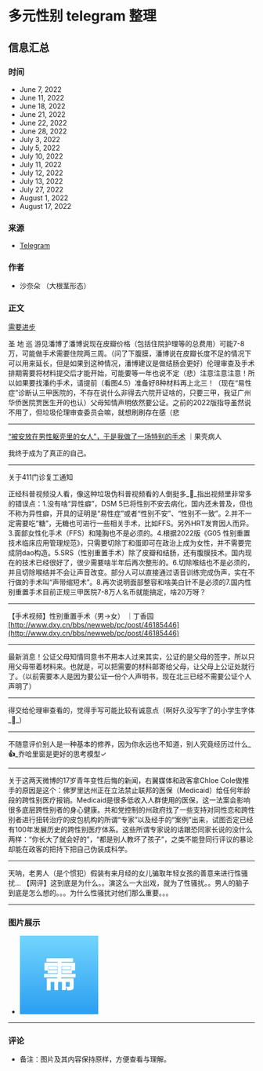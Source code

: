 # 多元性别 telegram 整理

## 信息汇总

### 时间
- June 7, 2022
- June 11, 2022
- June 18, 2022
- June 21, 2022
- June 22, 2022
- June 28, 2022
- July 3, 2022
- July 5, 2022
- July 10, 2022
- July 11, 2022
- July 12, 2022
- July 13, 2022
- July 27, 2022
- August 1, 2022
- August 17, 2022

### 来源
- [Telegram](https://t.me/Carrots_Control_Field)

### 作者
- 沙奈朵 （大根茎形态）

### 正文
[需要进步](https://t.me/Carrots_Control_Field)

圣 地 巡 游见潘博了潘博说现在皮瓣价格（包括住院护理等的总费用）可能7-8万，可能做手术需要住院两三周。（问了下腹膜，潘博说在皮瓣长度不足的情况下可以用来延长，但是如果到这种情况，潘博建议是做结肠会更好）伦理审查及手术排期需要将材料提交后才能开始，可能要等一年也说不定（悲）注意注意注意！所以如果要找潘约手术，请提前（看图4.5）准备好8种材料再上北三！（现在“易性症”诊断认三甲医院的，不存在说什么非得去六院开证啥的，只要三甲，我证广州华侨医院贾医生开的也认）父母知情声明依然要公证。之前的2022版指导虽然说不用了，但垃圾伦理审查委员会嘛，就想刷刷存在感（悲

---

[“被安放在男性躯壳里的女人”，于是我做了一场特别的手术](https://mp.weixin.qq.com/s/qrI_G5Lz3xcp77jyFNoDMQ) ｜果壳病人

我终于成为了真正的自己。

---

关于411门诊复工通知

正经科普视频没人看，像这种垃圾伪科普视频看的人倒挺多_**👋**_​指出视频里非常多的错误点：1.没有啥“异性癖”，DSM 5已将性别不安去病化，国内还未普及，但也不称为异性癖，开具的证明是“易性症”或者“性别不安”、“性别不一致”。2.并不一定需要吃“糖”，无糖也可进行一些相关手术，比如FFS。另外HRT发育因人而异。3.面部女性化手术（FFS）和隆胸也不是必须的。4.根据2022版《G05 性别重置技术临床应用管理规范》，只需要切除丁和蛋即可在政治上成为女性，并不需要完成阴dao构造。5.SRS（性别重置手术）除了皮瓣和结肠，还有腹膜技术。国内现在的技术已经很好了，很少需要啥半年后再次整形的。6.切除喉结也不是必须的，并且切除喉结并不会让声音改变。部分人可以直接通过语音训练完成伪声，实在不行做的手术叫“声带缩短术”。8.再次说明面部整容和啥美白针不是必须的7.国内性别重置手术目前正规三甲医院7-8万人名币就能搞定，啥20万呀？

---

【手术视频】性别重置手术（男→女） ｜丁香园[http://www.dxy.cn/bbs/newweb/pc/post/46185446](http://www.dxy.cn/bbs/newweb/pc/post/46185446)

---

最新消息！公证父母知情同意书不用本人过来其实，公证的是父母的签字，所以只用父母带着材料来。也就是，可以把需要的材料邮寄给父母，让父母上公证处就行了。（以前需要本人是因为要公证一份个人声明书，现在北三已经不需要公证个人声明了）

---

得交给伦理审查看的，觉得手写可能比较有诚意点（啊好久没写字了的小学生字体_**🙈**_）

---

不随意评价别人是一种基本的修养，因为你永远也不知道，别人究竟经历过什么_**👍**_乔哈里窗是更好的思考模型✓

---

关于这两天微博的17岁青年变性后悔的新闻，右翼媒体和政客拿Chloe Cole做推手的原因是这个：佛罗里达州正在立法禁止联邦的医保（Medicaid）给任何年龄段的跨性别医疗报销。Medicaid是很多低收入人群使用的医保，这一法案会影响很多底层跨性别者的身心健康。共和党控制的州政府找了一些支持对同性恋和跨性别者进行扭转治疗的皮包机构的所谓“专家”以及经手的“案例”出来，试图否定已经有100年发展历史的跨性别医疗体系。这些所谓专家说的话跟恐同家长说的没什么两样：“你长大了就会好的”，“都是别人教坏了孩子”，之类不能登同行评议的暴论却能在政客的把持下把自己伪装成科学。

---

天呐，老男人（是个惯犯）假装有来月经的女儿骗取年轻女孩的善意来进行性骚扰... 【网评】这到底是为什么。。演这么一大出戏，就为了性骚扰。。男人的脑子到底是怎么想的。。。为什么性骚扰对他们那么重要。。。

---

### 图片展示
- ![](data:image/svg+xml;base64,PHN2ZyB3aWR0aD0iMTYwIiBoZWlnaHQ9IjE2MCIgcHJlc2VydmVBc3BlY3RSYXRpbz0ibm9uZSIgdmlld0JveD0iMCAwIDEwMCAxMDAiIHhtbG5zPSJodHRwOi8vd3d3LnczLm9yZy8yMDAwL3N2ZyI%2BPGRlZnM%2BPGxpbmVhckdyYWRpZW50IGlkPSJnIiB4MT0iMCUiIHgyPSIwJSIgeTE9IjAlIiB5Mj0iMTAwJSI%2BPHN0b3Agb2Zmc2V0PSIwJSIgc3RvcC1jb2xvcj0iIzcyZDVmZCIvPjxzdG9wIG9mZnNldD0iMTAwJSIgc3RvcC1jb2xvcj0iIzJhOWVmMSIvPjwvbGluZWFyR3JhZGllbnQ%2BPC9kZWZzPjxzdHlsZT50ZXh0e2ZvbnQ6NjAwIDQ0cHggLWFwcGxlLXN5c3RlbSxCbGlua01hY1N5c3RlbUZvbnQsJ1NlZ29lIFVJJyxSb2JvdG8sSGVsdmV0aWNhLEFyaWFsLHNhbnMtc2VyaWYsJ0FwcGxlIENvbG9yIEVtb2ppJywnU2Vnb2UgVUkgRW1vamknLCdTZWdvZSBVSSBTeW1ib2wnOy13ZWJraXQtdXNlci1zZWxlY3Q6bm9uZTt1c2VyLXNlbGVjdDpub25lfTwvc3R5bGU%2BPHJlY3Qgd2lkdGg9IjEwMCIgaGVpZ2h0PSIxMDAiIGZpbGw9InVybCgjZykiLz48dGV4dCB0ZXh0LWFuY2hvcj0ibWlkZGxlIiB4PSI1MCIgeT0iNjYiIGZpbGw9IiNmZmYiPumcgDwvdGV4dD48L3N2Zz4%3D)

---

### 评论
- 备注：图片及其内容保持原样，方便查看与理解。